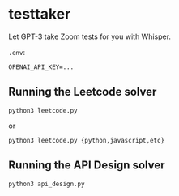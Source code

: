 # testtaker

Let GPT-3 take Zoom tests for you with Whisper.

`.env`:
```
OPENAI_API_KEY=...
```

## Running the Leetcode solver

`python3 leetcode.py`

or

`python3 leetcode.py {python,javascript,etc}`


## Running the API Design solver

`python3 api_design.py`
